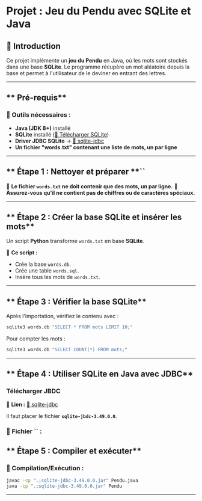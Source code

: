 # **Projet : Jeu du Pendu avec SQLite et Java**

## **📌 Introduction**

Ce projet implémente un **jeu du Pendu** en Java, où les mots sont stockés dans une base **SQLite**. Le programme récupère un mot aléatoire depuis la base et permet à l'utilisateur de le deviner en entrant des lettres.

---

## ** Pré-requis**

### **📌 Outils nécessaires :**

- **Java (JDK 8+)** installé
- **SQLite** installé ([🔗 Télécharger SQLite](https://www.sqlite.org/download.html))
- **Driver JDBC SQLite** → [🔗 sqlite-jdbc](https://github.com/xerial/sqlite-jdbc/releases)
- **Un fichier "words.txt" contenant une liste de mots, un par ligne**

---

## \*\* Étape 1 : Nettoyer et préparer \*\*\`\`


📌 **Le fichier `words.txt` ne doit contenir que des mots, un par ligne.**
📌 **Assurez-vous qu'il ne contient pas de chiffres ou de caractères spéciaux.**

---

## ** Étape 2 : Créer la base SQLite et insérer les mots**

Un script **Python** transforme `words.txt` en base **SQLite**.

📌 **Ce script :**

- Crée la base `words.db`.
- Crée une table `words.sql`.
- Insère tous les mots de `words.txt`.

---

## ** Étape 3 : Vérifier la base SQLite**

Après l'importation, vérifiez le contenu avec :

```sh
sqlite3 words.db "SELECT * FROM mots LIMIT 10;"
```

Pour compter les mots :

```sh
sqlite3 words.db "SELECT COUNT(*) FROM mots;"
```

---

## ** Étape 4 : Utiliser SQLite en Java avec JDBC**

### Télécharger JBDC

📌 **Lien :** [🔗 sqlite-jdbc](https://github.com/xerial/sqlite-jdbc/releases)

Il faut placer le fichier **`sqlite-jbdc-3.49.0.0`**.

### **📌 Fichier ****\`\`**** :**

## ** Étape 5 : Compiler et exécuter**

### **📌 Compilation/Exécution :**

```sh
javac -cp ".;sqlite-jdbc-3.49.0.0.jar" Pendu.java
java -cp ".;sqlite-jdbc-3.49.0.0.jar" Pendu
```

---

